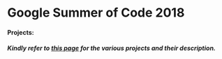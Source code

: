 # Google Summer of Code 2018
#### Projects: 
##### Kindly refer to [this page](https://summerofcode.withgoogle.com/organizations/4798950528253952/#projects) for the various projects and their description.